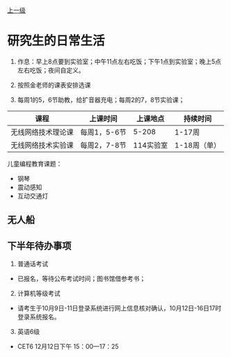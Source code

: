 [上一级](../README.md)

# 研究生的日常生活

1. 作息：早上8点要到实验室；中午11点左右吃饭；下午1点到实验室；晚上5点左右吃饭；夜间自定义。

2. 按照金老师的课表安排选课

3. 每周1的5，6节助教，给扩音器充电；每周2的7，8节实验课；


|课程|上课时间|上课地点|持续时间|
|---|---|---|---|
|无线网络技术理论课|每周1，5-6节|5-208|1-17周|
|无线网络技术实验课|每周2，7-8节|114实验室|1-18周（单）|

儿童编程教育课题：
- 钢琴
- 震动感知
- 互动交通灯


## 无人船

## 下半年待办事项
1. 普通话考试
- 已报名，等待公布考试时间；图书馆借参考书；
2. 计算机等级考试
- 请考生于10月9日-11日登录系统进行网上信息核对确认，10月12日-16日17时登录系统报名。
3. 英语6级
-  CET6 12月12日下午 15：00—17：25
